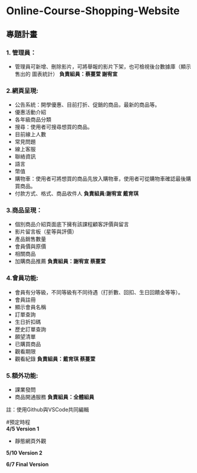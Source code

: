 # Online-Course-Shopping-Website

## 專題計畫
### 1. 管理員：
* 管理員可新增、刪除影片，可將舉報的影片下架，也可檢視後台數據庫（顯示售出的 圖表統計）
**負責組員：蔡蔓萱 謝宥宣**

### 2.網頁呈現: 
* 公告系統：開學優惠、目前打折、促銷的商品，最新的商品等。
* 優惠活動介紹
* 各年級商品分類
* 搜尋：使用者可搜尋想買的商品。
* 目前線上人數
* 常見問題
* 線上客服
* 聯絡資訊
* 語言
* 幣值
* 購物車：使用者可將想買的商品先放入購物車，使用者可從購物車確認最後購買商品。
* 付款方式、格式、商品收件人
**負責組員:謝宥宣 戴育琪**

### 3.商品呈現：
* 個別商品介紹頁面底下擁有該課程顧客評價與留言
* 影片留言板（星等與評價）
* 產品銷售數量
* 會員價與原價
* 相關商品
* 加購商品推薦
**負責組員：謝宥宣 蔡蔓萱**

### 4.會員功能: 
* 會員有分等級，不同等級有不同待遇（打折數、回扣、生日回饋金等等）。
* 會員註冊
* 顯示會員名稱
* 訂單查詢
* 生日折扣碼
* 歷史訂單查詢
* 願望清單
* 已購買商品
* 觀看期限
* 觀看紀錄
**負責組員：戴育琪 蔡蔓萱**

### 5.額外功能: 
* 課業發問
* 商品開通服務
**負責組員：全體組員**

註：使用Github與VSCode共同編輯  


#預定時程  
**4/5 Version 1**  
* 靜態網頁外觀

**5/10 Version 2**  

**6/7 Final Version**  

